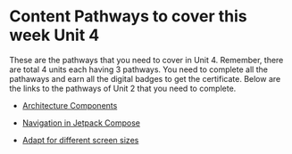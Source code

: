 # Content Pathways to cover this week Unit 4

These are the pathways that you need to cover in Unit 4. Remember, there are total 4 units each having 3 pathways. You need to complete all the pathaways and earn all the digital badges to get the certificate. Below are the links to the pathways of Unit 2 that you need to complete. 


- [Architecture Components](https://developer.android.com/courses/pathways/android-basics-compose-unit-4-pathway-1)

- [Navigation in Jetpack Compose](https://developer.android.com/courses/pathways/android-basics-compose-unit-4-pathway-2)

- [Adapt for different screen sizes](https://developer.android.com/courses/pathways/android-basics-compose-unit-4-pathway-3)
